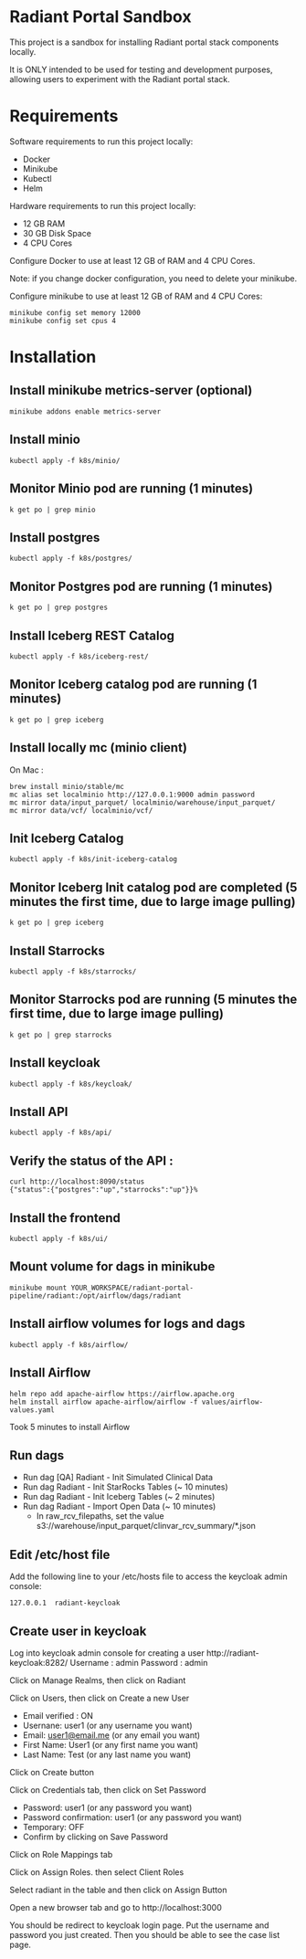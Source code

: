 # Radiant Portal Sandbox

This project is a sandbox for installing Radiant portal stack components locally. 

It is ONLY intended to be used for testing and development purposes, allowing users to experiment with the Radiant portal stack.

# Requirements
Software requirements to run this project locally:
- Docker
- Minikube 
- Kubectl
- Helm

Hardware requirements to run this project locally:
- 12 GB RAM
- 30 GB Disk Space
- 4 CPU Cores

Configure Docker to use at least 12 GB of RAM and 4 CPU Cores.

Note: if you change docker configuration, you need to delete your minikube.

Configure minikube to use at least 12 GB of RAM and 4 CPU Cores:
```
minikube config set memory 12000
minikube config set cpus 4
```

# Installation

## Install minikube metrics-server (optional)
```
minikube addons enable metrics-server
```

## Install minio
```
kubectl apply -f k8s/minio/
```

## Monitor Minio pod are running (1 minutes)
```
k get po | grep minio
```

## Install postgres
```
kubectl apply -f k8s/postgres/
```

## Monitor Postgres pod are running (1 minutes)
```
k get po | grep postgres
```

## Install Iceberg REST Catalog
```
kubectl apply -f k8s/iceberg-rest/
```

## Monitor Iceberg catalog pod are running (1 minutes)
```
k get po | grep iceberg
```

## Install locally mc (minio client)

On Mac :
```
brew install minio/stable/mc
mc alias set localminio http://127.0.0.1:9000 admin password
mc mirror data/input_parquet/ localminio/warehouse/input_parquet/
mc mirror data/vcf/ localminio/vcf/
```

## Init Iceberg Catalog
```
kubectl apply -f k8s/init-iceberg-catalog
```

## Monitor Iceberg Init catalog pod are completed (5 minutes the first time, due to large image pulling)
```
k get po | grep iceberg
```

## Install Starrocks
```
kubectl apply -f k8s/starrocks/
```

## Monitor Starrocks pod are running (5 minutes the first time, due to large image pulling)
```
k get po | grep starrocks
```

## Install keycloak
```
kubectl apply -f k8s/keycloak/
```

## Install API
```
kubectl apply -f k8s/api/
```

## Verify the status of the API :
```
curl http://localhost:8090/status
{"status":{"postgres":"up","starrocks":"up"}}%
```

## Install the frontend
```
kubectl apply -f k8s/ui/
```

## Mount volume for dags in minikube
```
minikube mount YOUR_WORKSPACE/radiant-portal-pipeline/radiant:/opt/airflow/dags/radiant
```


## Install airflow volumes for logs and dags
```
kubectl apply -f k8s/airflow/
```

## Install Airflow
```
helm repo add apache-airflow https://airflow.apache.org
helm install airflow apache-airflow/airflow -f values/airflow-values.yaml
```
Took 5 minutes to install Airflow

## Run dags
- Run dag [QA] Radiant - Init Simulated Clinical Data
- Run dag Radiant - Init StarRocks Tables (~ 10 minutes)
- Run dag  Radiant - Init Iceberg Tables (~ 2 minutes)
- Run dag Radiant - Import Open Data (~ 10 minutes)
  - In raw_rcv_filepaths, set the value s3://warehouse/input_parquet/clinvar_rcv_summary/*.json

## Edit /etc/host file 
Add the following line to your /etc/hosts file to access the keycloak admin console:
```
127.0.0.1  radiant-keycloak
```

## Create user in keycloak 
Log into keycloak admin console for creating a user
http://radiant-keycloak:8282/
Username : admin
Password : admin

Click on Manage Realms, then click on Radiant

Click on Users, then click on Create a new User

- Email verified : ON
- Usernane: user1 (or any username you want)
- Email: user1@email.me (or any email you want)
- First Name: User1 (or any first name you want)
- Last Name: Test (or any last name you want)

Click on Create button

Click on Credentials tab, then click on Set Password

- Password: user1 (or any password you want)
- Password confirmation: user1 (or any password you want)
- Temporary: OFF
- Confirm by clicking on Save Password

Click on Role Mappings tab

Click on Assign Roles. then select Client Roles

Select radiant in the table and then click on Assign Button

Open a new browser tab and go to http://localhost:3000

You should be redirect to keycloak login page. Put the username and password you just created.
Then you should be able to see the case list page.
